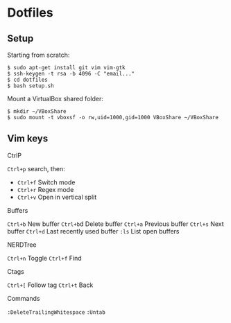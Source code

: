 # Dotfiles

## Setup

Starting from scratch:
```
$ sudo apt-get install git vim vim-gtk
$ ssh-keygen -t rsa -b 4096 -C "email..."
$ cd dotfiles
$ bash setup.sh
```

Mount a VirtualBox shared folder:
```
$ mkdir ~/VBoxShare
$ sudo mount -t vboxsf -o rw,uid=1000,gid=1000 VBoxShare ~/VBoxShare
```

## Vim keys

CtrlP

`Ctrl+p` search, then:
- `Ctrl+f` Switch mode
- `Ctrl+r` Regex mode
- `Ctrl+v` Open in vertical split

Buffers

`Ctrl+b`    New buffer
`Ctrl+b`d   Delete buffer
`Ctrl+a`    Previous buffer
`Ctrl+s`    Next buffer
`Ctrl+d`    Last recently used buffer
`:ls`       List open buffers

NERDTree

`Ctrl+n`    Toggle
`Ctrl+f`    Find

Ctags

`Ctrl+[`    Follow tag
`Ctrl+t`    Back

Commands

`:DeleteTrailingWhitespace`
`:Untab`
